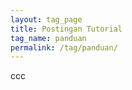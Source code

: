 ```yaml
---
layout: tag_page
title: Postingan Tutorial
tag_name: panduan
permalink: /tag/panduan/
---
```



ccc

